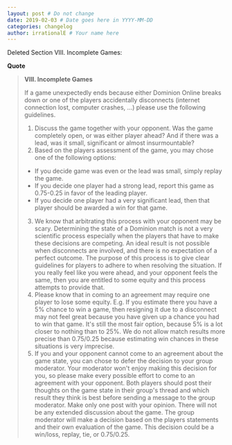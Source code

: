 ```yaml
---
layout: post # Do not change
date: 2019-02-03 # Date goes here in YYYY-MM-DD
categories: changelog
author: irrationalE # Your name here
---
```

Deleted Section VIII. Incomplete Games:

**Quote**
> **VIII. Incomplete Games**
>
> If a game unexpectedly ends because either Dominion Online breaks down or one of the players accidentally disconnects (internet connection lost, computer crashes, ...) please use the following guidelines.
> 1. Discuss the game together with your opponent. Was the game completely open, or was either player ahead? And if there was a lead, was it small, significant or almost insurmountable?
> 2. Based on the players assessment of the game, you may chose one of the following options:
> * If you decide game was even or the lead was small, simply replay the game.
> * If you decide one player had a strong lead, report this game as 0.75-0.25 in favor of the leading player.
> * If you decide one player had a very significant lead, then that player should be awarded a win for that game.
> 3. We know that arbitrating this process with your opponent may be scary. Determining the state of a Dominion match is not a very scientific process especially when the players that have to make these decisions are competing. An ideal result is not possible when disconnects are involved, and there is no expectation of a perfect outcome. The purpose of this process is to give clear guidelines for players to adhere to when resolving the situation. If you really feel like you were ahead, and your opponent feels the same, then you are entitled to some equity and this process attempts to provide that.
> 4. Please know that in coming to an agreement may require one player to lose some equity. E.g. If you estimate there you have a 5% chance to win a game, then resigning it due to a disconnect may not feel great because you have given up a chance you had to win that game. It's still the most fair option, because 5% is a lot closer to nothing than to 25%.  We do not allow match results more precise than 0.75/0.25 because estimating win chances in these situations is very imprecise.
> 5. If you and your opponent cannot come to an agreement about the game state, you can chose to defer the decision to your group moderator. Your moderator won't enjoy making this decision for you, so please make every possible effort to come to an agreement with your opponent. Both players should post their thoughts on the game state in their group's thread and which result they think is best before sending a message to the group moderator. Make only one post with your opinion. There will not be any extended discussion about the game. The group moderator will make a decision based on the players statements and their own evaluation of the game. This decision could be a win/loss, replay, tie, or 0.75/0.25.
